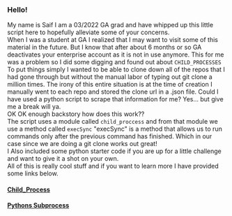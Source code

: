<h3>Hello!</h3>
<p>
My name is Saif I am a 03/2022 GA grad and have whipped up this little script here to hopefully alleviate some of your concerns.
<br />
When I was a student at GA I realized that I may want to visit some of this material in the future. But I know that after about 6 months or so GA deactivates your enterprise account as it is not in use anymore. This for me was a problem so I did some digging and found out about <code>CHILD_PROCESSES</code>
<br />
To put things simply I wanted to be able to clone down all of the repos that I had gone through but without the manual labor of typing out git clone a million times. The irony of this entire situation is at the time of creation I manually went to each repo and stored the clone url in a .json file.
Could I have used a python script to scrape that information for me? Yes... but give me a break will ya.
<br />
OK OK enough backstory how does this work??
<br />
The script uses a module called <code>child_proccess</code> and from that module we use a method called <code>execSync</code>
"execSync" is a method that allows us to run commands only after the previous command has finished. Which in our case since we are doing a git clone works out great!
<br />
I Also included some python starter code if you are up for a little challenge and want to give it a shot on your own.
<br />
All of this is really cool stuff and if you want to learn more I have provided some links below.
</p>
<h4><a href="https://nodejs.org/api/child_process.html" target="_blank">Child_Process</a></h4>
<h4><a href="https://docs.python.org/3/library/subprocess.html" target="_blank">Pythons Subprocess</a></h4>
